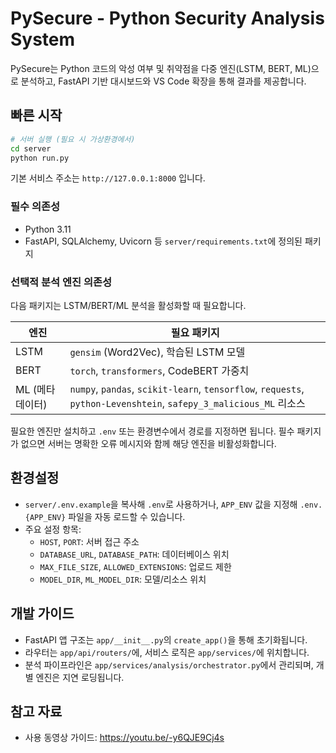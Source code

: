 # PySecure - Python Security Analysis System

PySecure는 Python 코드의 악성 여부 및 취약점을 다중 엔진(LSTM, BERT, ML)으로 분석하고, FastAPI 기반 대시보드와 VS Code 확장을 통해 결과를 제공합니다.

## 빠른 시작

```bash
# 서버 실행 (필요 시 가상환경에서)
cd server
python run.py
```

기본 서비스 주소는 `http://127.0.0.1:8000` 입니다.

### 필수 의존성
- Python 3.11
- FastAPI, SQLAlchemy, Uvicorn 등 `server/requirements.txt`에 정의된 패키지

### 선택적 분석 엔진 의존성
다음 패키지는 LSTM/BERT/ML 분석을 활성화할 때 필요합니다.

| 엔진 | 필요 패키지 |
|------|-------------|
| LSTM | `gensim` (Word2Vec), 학습된 LSTM 모델
| BERT | `torch`, `transformers`, CodeBERT 가중치
| ML (메타데이터) | `numpy`, `pandas`, `scikit-learn`, `tensorflow`, `requests`, `python-Levenshtein`, `safepy_3_malicious_ML` 리소스

필요한 엔진만 설치하고 `.env` 또는 환경변수에서 경로를 지정하면 됩니다. 필수 패키지가 없으면 서버는 명확한 오류 메시지와 함께 해당 엔진을 비활성화합니다.

## 환경설정

- `server/.env.example`을 복사해 `.env`로 사용하거나, `APP_ENV` 값을 지정해 `.env.{APP_ENV}` 파일을 자동 로드할 수 있습니다.
- 주요 설정 항목:
  - `HOST`, `PORT`: 서버 접근 주소
  - `DATABASE_URL`, `DATABASE_PATH`: 데이터베이스 위치
  - `MAX_FILE_SIZE`, `ALLOWED_EXTENSIONS`: 업로드 제한
  - `MODEL_DIR`, `ML_MODEL_DIR`: 모델/리소스 위치

## 개발 가이드
- FastAPI 앱 구조는 `app/__init__.py`의 `create_app()`을 통해 초기화됩니다.
- 라우터는 `app/api/routers/`에, 서비스 로직은 `app/services/`에 위치합니다.
- 분석 파이프라인은 `app/services/analysis/orchestrator.py`에서 관리되며, 개별 엔진은 지연 로딩됩니다.

## 참고 자료
- 사용 동영상 가이드: https://youtu.be/-y6QJE9Cj4s
